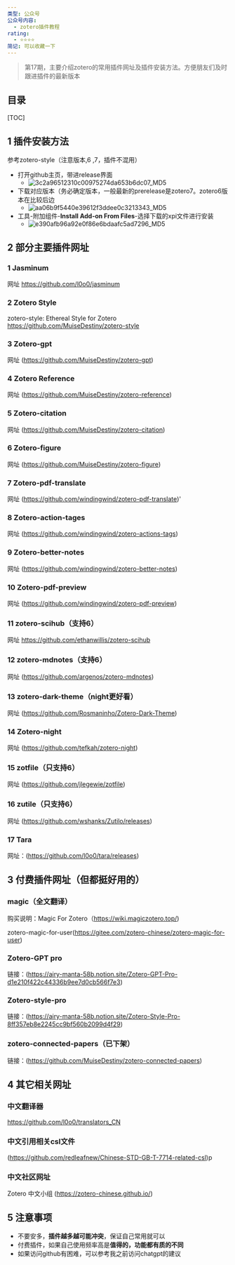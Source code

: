 ```yaml
---
类型: 公众号
公众号内容:
  - zotero插件教程
rating:
  - ⭐⭐⭐⭐
简记: 可以收藏一下
---
```


> 第17期，主要介绍zotero的常用插件网址及插件安装方法。方便朋友们及时跟进插件的最新版本

## 目录

[TOC]

## 1 插件安装方法

参考zotero-style（注意版本,6 ,7，插件不混用）

- 打开github主页，带进release界面
	- ![3c2a96512310c00975274da653b6dc07_MD5](https://pic-go-42.oss-cn-guangzhou.aliyuncs.com/img/3c2a96512310c00975274da653b6dc07_MD5.png)
- 下载对应版本（务必确定版本，一般最新的prerelease是zotero7。zotero6版本在比较后边
	- ![aa06b9f5440e39612f3ddee0c3213343_MD5](https://pic-go-42.oss-cn-guangzhou.aliyuncs.com/img/aa06b9f5440e39612f3ddee0c3213343_MD5.png)
- 工具-附加组件-**Install Add-on From Files**-选择下载的xpi文件进行安装
	- ![e390afb96a92e0f86e6bdaafc5ad7296_MD5](https://pic-go-42.oss-cn-guangzhou.aliyuncs.com/img/e390afb96a92e0f86e6bdaafc5ad7296_MD5.png)

## 2 部分主要插件网址

### 1 Jasminum

网址 https://github.com/l0o0/jasminum

### 2 Zotero Style

zotero-style: Ethereal Style for Zotero https://github.com/MuiseDestiny/zotero-style

### 3 Zotero-gpt

网址 (https://github.com/MuiseDestiny/zotero-gpt)

### 4 Zotero Reference

网址 (https://github.com/MuiseDestiny/zotero-reference)

### 5 Zotero-citation

网址 (https://github.com/MuiseDestiny/zotero-citation)

### 6 Zotero-figure

网址 (https://github.com/MuiseDestiny/zotero-figure)

### 7 Zotero-pdf-translate

网址 (https://github.com/windingwind/zotero-pdf-translate)'

### 8 Zotero-action-tages

网址 (https://github.com/windingwind/zotero-actions-tags)

### 9 Zotero-better-notes

网址 (https://github.com/windingwind/zotero-better-notes)

### 10 Zotero-pdf-preview

网址 (https://github.com/windingwind/zotero-pdf-preview)

### 11 zotero-scihub（支持6）

网址 https://github.com/ethanwillis/zotero-scihub

### 12 zotero-mdnotes（支持6）

网址 (https://github.com/argenos/zotero-mdnotes)

### 13 zotero-dark-theme（night更好看）

网址 (https://github.com/Rosmaninho/Zotero-Dark-Theme)

### 14 Zotero-night

网址 (https://github.com/tefkah/zotero-night)

### 15 zotfile（只支持6）

网址 (https://github.com/jlegewie/zotfile)

### 16 zutile（只支持6）

网址 (https://github.com/wshanks/Zutilo/releases)

### 17 Tara

网址：(https://github.com/l0o0/tara/releases)

## 3 付费插件网址（但都挺好用的）

### magic（全文翻译）

购买说明：Magic For Zotero（https://wiki.magiczotero.top/)

zotero-magic-for-user(https://gitee.com/zotero-chinese/zotero-magic-for-user)

### Zotero-GPT pro

链接：(https://airy-manta-58b.notion.site/Zotero-GPT-Pro-d1e210f422c44336b9ee7d0cb566f7e3)

### Zotero-style-pro

链接：(https://airy-manta-58b.notion.site/Zotero-Style-Pro-8ff357eb8e2245cc9bf560b2099d4f29)

### zotero-connected-papers（已下架）

链接：(https://github.com/MuiseDestiny/zotero-connected-papers)

## 4 其它相关网址

### 中文翻译器

https://github.com/l0o0/translators_CN

### 中文引用相关csl文件

(https://github.com/redleafnew/Chinese-STD-GB-T-7714-related-csl)p

### 中文社区网址

Zotero 中文小组 (https://zotero-chinese.github.io/)

## 5 注意事项

- 不要安多，**插件越多越可能冲突**，保证自己常用就可以
- 付费插件，如果自己使用频率高是**值得的，功能都有质的不同**
- 如果访问github有困难，可以参考我之前访问chatgpt的建议




